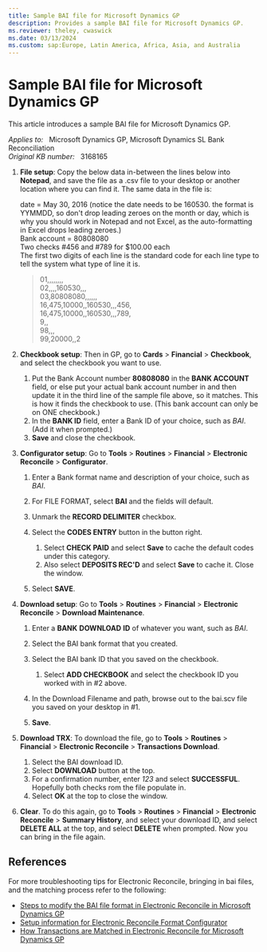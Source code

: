 ```yaml
---
title: Sample BAI file for Microsoft Dynamics GP
description: Provides a sample BAI file for Microsoft Dynamics GP.
ms.reviewer: theley, cwaswick
ms.date: 03/13/2024
ms.custom: sap:Europe, Latin America, Africa, Asia, and Australia
---
```

# Sample BAI file for Microsoft Dynamics GP

This article introduces a sample BAI file for Microsoft Dynamics GP.

_Applies to:_ &nbsp; Microsoft Dynamics GP, Microsoft Dynamics SL Bank Reconciliation  
_Original KB number:_ &nbsp; 3168165

1. **File setup**: Copy the below data in-between the lines below into **Notepad**, and save the file as a .csv file to your desktop or another location where you can find it. The same data in the file is:

    date = May 30, 2016 (notice the date needs to be 160530. the format is YYMMDD, so don't drop leading zeroes on the month or day, which is why you should work in Notepad and not Excel, as the auto-formatting in Excel drops leading zeroes.)  
    Bank account = 80808080  
    Two checks #456 and #789 for $100.00 each  
    The first two digits of each line is the standard code for each line type to tell the system what type of line it is.

    > 01,,,,,,,,  
    02,,,,160530,,,  
    03,80808080,,,,,,  
    16,475,10000,,160530,,,456,  
    16,475,10000,,160530,,,789,  
    9,,  
    98,,,  
    99,20000,,2

2. **Checkbook setup**: Then in GP, go to **Cards** > **Financial** > **Checkbook**, and select the checkbook you want to use.

    1. Put the Bank Account number **80808080** in the **BANK ACCOUNT** field, or else put your actual bank account number in and then update it in the third line of the sample file above, so it matches. This is how it finds the checkbook to use. (This bank account can only be on ONE checkbook.)
    2. In the **BANK ID** field, enter a Bank ID of your choice, such as *BAI*. (Add it when prompted.)
    3. **Save** and close the checkbook.

3. **Configurator setup**: Go to **Tools** > **Routines** > **Financial** > **Electronic Reconcile** > **Configurator**.

    1. Enter a Bank format name and description of your choice, such as *BAI*.
    2. For FILE FORMAT, select **BAI** and the fields will default.
    3. Unmark the **RECORD DELIMITER** checkbox.
    4. Select the **CODES ENTRY** button in the button right.

        1. Select **CHECK PAID** and select **Save** to cache the default codes under this category.
        1. Also select **DEPOSITS REC'D** and select **Save** to cache it. Close the window.

    5. Select **SAVE**.

4. **Download setup**: Go to **Tools** > **Routines** > **Financial** > **Electronic Reconcile** > **Download Maintenance**.

    1. Enter a **BANK** **DOWNLOAD** **ID** of whatever you want, such as *BAI*.
    1. Select the BAI bank format that you created.
    1. Select the BAI bank ID that you saved on the checkbook.

       1. Select **ADD CHECKBOOK** and select the checkbook ID you worked with in #2 above.

    1. In the Download Filename and path, browse out to the bai.scv file you saved on your desktop in #1.
    1. **Save**.

5. **Download TRX**: To download the file, go to **Tools** > **Routines** > **Financial** > **Electronic Reconcile** > **Transactions Download**.

    1. Select the BAI download ID.
    2. Select **DOWNLOAD** button at the top.
    3. For a confirmation number, enter *123* and select **SUCCESSFUL**. Hopefully both checks rom the file populate in.
    4. Select **OK** at the top to close the window.

6. **Clear**. To do this again, go to **Tools** > **Routines** > **Financial** > **Electronic Reconcile** > **Summary History**, and select your download ID, and select **DELETE ALL** at the top, and select **DELETE** when prompted. Now you can bring in the file again.

## References

For more troubleshooting tips for Electronic Reconcile, bringing in bai files, and the matching process refer to the following:

- [Steps to modify the BAI file format in Electronic Reconcile in Microsoft Dynamics GP](https://support.microsoft.com/topic/steps-to-modify-the-bai-file-format-in-electronic-reconcile-in-microsoft-dynamics-gp-725574ef-b596-7af8-c289-104470a28204)
- [Setup information for Electronic Reconcile Format Configurator](https://support.microsoft.com/topic/kb-850751-setup-information-for-electronic-reconcile-format-configurator-88954a65-6af5-c843-9b61-dd5f4b85e79e)
- [How Transactions are Matched in Electronic Reconcile for Microsoft Dynamics GP](https://support.microsoft.com/topic/kb-851279-how-transactions-are-matched-in-electronic-reconcile-for-microsoft-dynamics-gp-01c9d3e1-a36a-e040-4445-dd1da7be98c0)
